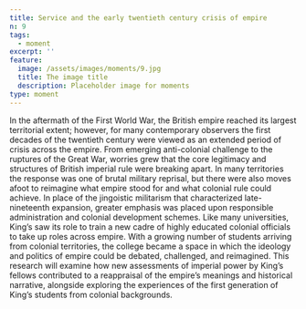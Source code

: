```yaml
---
title: Service and the early twentieth century crisis of empire
n: 9
tags:
  - moment
excerpt: ''
feature:
  image: /assets/images/moments/9.jpg
  title: The image title
  description: Placeholder image for moments
type: moment
---
```


In the aftermath of the First World War, the British empire reached its largest territorial extent; however, for many contemporary observers the first decades of the twentieth century were viewed as an extended period of crisis across the empire. From emerging anti-colonial challenge to the ruptures of the Great War, worries grew that the core legitimacy and structures of British imperial rule were breaking apart. In many territories the response was one of brutal military reprisal, but there were also moves afoot to reimagine what empire stood for and what colonial rule could achieve. In place of the jingoistic militarism that characterized late-nineteenth expansion, greater emphasis was placed upon responsible administration and colonial development schemes. Like many universities, King’s saw its role to train a new cadre of highly educated colonial officials to take up roles across empire. With a growing number of students arriving from colonial territories, the college became a space in which the ideology and politics of empire could be debated, challenged, and reimagined. This research will examine how new assessments of imperial power by King’s fellows contributed to a reappraisal of the empire’s meanings and historical narrative, alongside exploring the experiences of the first generation of King’s students from colonial backgrounds.

